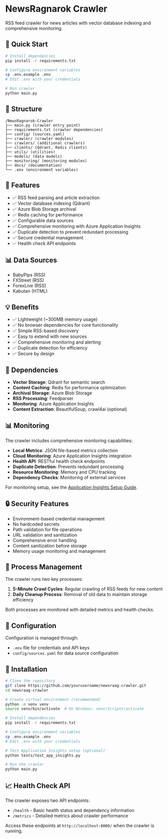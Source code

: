 # NewsRagnarok Crawler

RSS feed crawler for news articles with vector database indexing and comprehensive monitoring.

## 🚀 Quick Start

```bash
# Install dependencies
pip install -r requirements.txt

# Configure environment variables
cp .env.example .env
# Edit .env with your credentials

# Run crawler
python main.py
```

## 📁 Structure

```
/NewsRagnarok-Crawler
├── main.py (crawler entry point)
├── requirements.txt (crawler dependencies)
├── config/ (sources.yaml)
├── crawler/ (crawler modules)
├── crawlers/ (additional crawlers)
├── clients/ (Qdrant, Redis clients)
├── utils/ (utilities)
├── models/ (data models)
├── monitoring/ (monitoring modules)
├── docs/ (documentation)
└── .env (environment variables)
```

## 🔧 Features

- ✅ RSS feed parsing and article extraction
- ✅ Vector database indexing (Qdrant)
- ✅ Azure Blob Storage archival
- ✅ Redis caching for performance
- ✅ Configurable data sources
- ✅ Comprehensive monitoring with Azure Application Insights
- ✅ Duplicate detection to prevent redundant processing
- ✅ Secure credential management
- ✅ Health check API endpoints

## 📊 Data Sources

- BabyPips (RSS)
- FXStreet (RSS)
- ForexLive (RSS)
- Kabutan (HTML)

## 💡 Benefits

- ✅ Lightweight (~300MB memory usage)
- ✅ No browser dependencies for core functionality
- ✅ Simple RSS-based discovery
- ✅ Easy to extend with new sources
- ✅ Comprehensive monitoring and alerting
- ✅ Duplicate detection for efficiency
- ✅ Secure by design

## 🔗 Dependencies

- **Vector Storage**: Qdrant for semantic search
- **Content Caching**: Redis for performance optimization
- **Archival Storage**: Azure Blob Storage
- **RSS Processing**: Feedparser
- **Monitoring**: Azure Application Insights
- **Content Extraction**: BeautifulSoup, crawl4ai (optional)

## 📊 Monitoring

The crawler includes comprehensive monitoring capabilities:

- **Local Metrics**: JSON file-based metrics collection
- **Cloud Monitoring**: Azure Application Insights integration
- **Health API**: RESTful health check endpoints
- **Duplicate Detection**: Prevents redundant processing
- **Resource Monitoring**: Memory and CPU tracking
- **Dependency Checks**: Monitoring of external services

For monitoring setup, see the [Application Insights Setup Guide](docs/app_insights_setup.md).

## 🔒 Security Features

- Environment-based credential management
- No hardcoded secrets
- Path validation for file operations
- URL validation and sanitization
- Comprehensive error handling
- Content sanitization before storage
- Memory usage monitoring and management

## 🔄 Process Management

The crawler runs two key processes:

1. **5-Minute Crawl Cycles**: Regular crawling of RSS feeds for new content
2. **Daily Cleanup Process**: Removal of old data to maintain storage efficiency

Both processes are monitored with detailed metrics and health checks.

## 📝 Configuration

Configuration is managed through:

- `.env` file for credentials and API keys
- `config/sources.yaml` for data source configuration

## 🔧 Installation

```bash
# Clone the repository
git clone https://github.com/yourusername/newsraag-crawler.git
cd newsraag-crawler

# Create virtual environment (recommended)
python -m venv venv
source venv/bin/activate  # On Windows: venv\Scripts\activate

# Install dependencies
pip install -r requirements.txt

# Configure environment variables
cp .env.example .env
# Edit .env with your credentials

# Test Application Insights setup (optional)
python tests/test_app_insights.py

# Run the crawler
python main.py
```

## 📈 Health Check API

The crawler exposes two API endpoints:

- `/health` - Basic health status and dependency information
- `/metrics` - Detailed metrics about crawler performance

Access these endpoints at `http://localhost:8000/` when the crawler is running.


